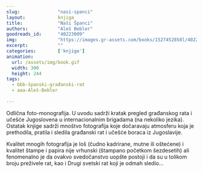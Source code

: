 ```yaml
---
slug:              "nasi-spanci"
layout:            knjiga
title:             "Naši Španci"
authors:           "Aleš Bebler"
goodreads_id:      "40223009"
img:               "https://images.gr-assets.com/books/1527452858l/40223009.jpg"
excerpt:           ""
categories:        ['knjige']
animation:
  url: /assets/img/book.gif
  width: 300
  height: 244
tags:
  - bbb-španski-građanski-rat
  - aaa-Aleš-Bebler
  
---
```


Odlična foto-monografija. U uvodu sadrži kratak pregled građanskog rata i učešće Jugoslovena u internacionalnim brigadama 
(na nekoliko jezika). Ostatak knjige sadrži mnoštvo fotografija koje dočaravaju atmosferu koja je prethodila, pratila i 
sledila građanski rat i učešće boraca iz Jugoslavije.

Kvalitet mnogih fotografija je loš (čudno kadrirane, mutne ili oštećene) i kvalitet štampe i papira nije vrhunski 
(štampano početkom šezdesetih) ali fenomenalno je da ovakvo svedočanstvo uopšte postoji i da su u tolikom broju 
preživele rat, kao i Drugi svetski rat koji je odmah sledio...
